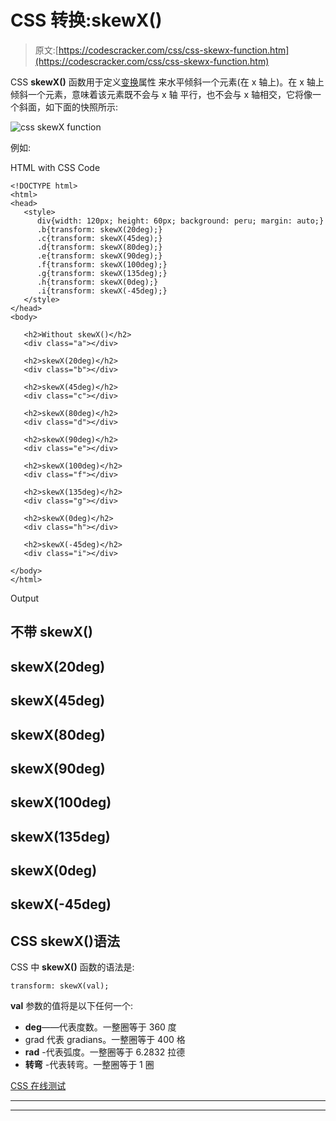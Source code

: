 # CSS 转换:skewX()

> 原文:[https://codescracker.com/css/css-skewx-function.htm](https://codescracker.com/css/css-skewx-function.htm)

CSS **skewX()** 函数用于定义[变换](/css/css-transform.htm)属性 来水平倾斜一个元素(在 x 轴上)。在 x 轴上倾斜一个元素，意味着该元素既不会与 x 轴 平行，也不会与 x 轴相交，它将像一个斜面，如下面的快照所示:

![css skewX function](../Images/92783666f1c8483400a6e28d892c8e6c.png)

例如:

HTML with CSS Code

```
<!DOCTYPE html>
<html>
<head>
   <style>
      div{width: 120px; height: 60px; background: peru; margin: auto;}
      .b{transform: skewX(20deg);}
      .c{transform: skewX(45deg);}
      .d{transform: skewX(80deg);}
      .e{transform: skewX(90deg);}
      .f{transform: skewX(100deg);}
      .g{transform: skewX(135deg);}
      .h{transform: skewX(0deg);}
      .i{transform: skewX(-45deg);}
   </style>
</head>
<body>

   <h2>Without skewX()</h2>
   <div class="a"></div>

   <h2>skewX(20deg)</h2>
   <div class="b"></div>

   <h2>skewX(45deg)</h2>
   <div class="c"></div>

   <h2>skewX(80deg)</h2>
   <div class="d"></div>

   <h2>skewX(90deg)</h2>
   <div class="e"></div>

   <h2>skewX(100deg)</h2>
   <div class="f"></div>

   <h2>skewX(135deg)</h2>
   <div class="g"></div>

   <h2>skewX(0deg)</h2>
   <div class="h"></div>

   <h2>skewX(-45deg)</h2>
   <div class="i"></div>

</body>
</html>
```

Output

## 不带 skewX()

## skewX(20deg)

## skewX(45deg)

## skewX(80deg)

## skewX(90deg)

## skewX(100deg)

## skewX(135deg)

## skewX(0deg)

## skewX(-45deg)

## CSS skewX()语法

CSS 中 **skewX()** 函数的语法是:

```
transform: skewX(val);
```

**val** 参数的值将是以下任何一个:

*   **deg**——代表度数。一整圈等于 360 度
*   grad 代表 gradians。一整圈等于 400 格
*   **rad** -代表弧度。一整圈等于 6.2832 拉德
*   **转弯** -代表转弯。一整圈等于 1 圈

[CSS 在线测试](/exam/showtest.php?subid=5)

* * *

* * *